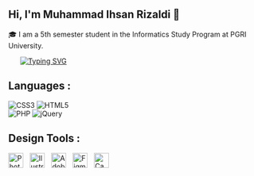 ## Hi, I'm Muhammad Ihsan Rizaldi 👋
🎓 I am a 5th semester student in the Informatics Study Program  at PGRI University. 

<div>
	&nbsp &nbsp &nbsp
	<a href="https://git.io/typing-svg" target="_blank">
		<img src="https://readme-typing-svg.herokuapp.com?font=Helvetica&color=FF0000&vCenter=true&lines=pinjam dulu seratus;Borrow+Your+Money+First;" alt="Typing SVG"/>
	</a>
</div>

## Languages :

![CSS3](https://img.shields.io/badge/css3-%231572B6.svg?style=for-the-badge&logo=css3&logoColor=white) ![HTML5](https://img.shields.io/badge/html5-%23E34F26.svg?style=for-the-badge&logo=html5&logoColor=white)   
![PHP](https://img.shields.io/badge/php-%23777BB4.svg?style=for-the-badge&logo=php&logoColor=white) ![jQuery](https://img.shields.io/badge/jquery-%230769AD.svg?style=for-the-badge&logo=jquery&logoColor=white) 

## Design Tools :

<img align="left" alt="Photoshop" width="30px" src="https://upload.wikimedia.org/wikipedia/commons/thumb/a/af/Adobe_Photoshop_CC_icon.svg/2101px-Adobe_Photoshop_CC_icon.svg.png" style="padding-right:10px;" />
<img align="left" alt="Ilustrator" width="30px" src="https://upload.wikimedia.org/wikipedia/commons/thumb/f/fb/Adobe_Illustrator_CC_icon.svg/768px-Adobe_Illustrator_CC_icon.svg.png" style="padding-right:10px;" />
<img align="left" alt="AdobeXd" width="30px" src="https://upload.wikimedia.org/wikipedia/commons/thumb/c/c2/Adobe_XD_CC_icon.svg/768px-Adobe_XD_CC_icon.svg.png" style="padding-right:10px;" />
<img align="left" alt="Figma" width="30px" src="https://w7.pngwing.com/pngs/54/524/png-transparent-figma-app-logo-tech-companies-thumbnail.png" style="padding-right:10px;" />
<img align="left" alt="Canva" width="30px" src="https://cdn-images-1.medium.com/max/1200/1*A6kkoOVJVpXPWewg8axc5w.png" style="padding-right:10px;" />

